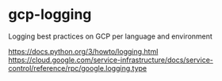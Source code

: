 # gcp-logging
Logging best practices on GCP per language and environment



https://docs.python.org/3/howto/logging.html
https://cloud.google.com/service-infrastructure/docs/service-control/reference/rpc/google.logging.type
